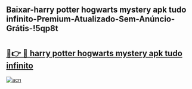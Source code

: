 
## Baixar-harry potter hogwarts mystery apk tudo infinito-Premium-Atualizado-Sem-Anúncio-Grátis-!5qp8t

# <h2><a href="https://andorid.site?title=harry_potter_hogwarts_mystery_apk_tudo_infinito&ref=27">🔗👉 🔴 harry potter hogwarts mystery apk tudo infinito</a></h2>

[![acn](https://github.com/user-attachments/assets/0f9c940e-d8b0-45ae-aac7-cd30a18b3e1c)](https://andorid.site?title=harry_potter_hogwarts_mystery_apk_tudo_infinito&ref=27)


